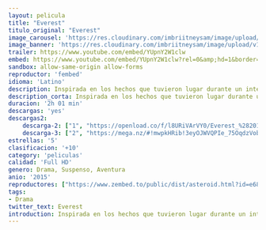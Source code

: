 ```yaml
---
layout: pelicula
title: "Everest"
titulo_original: "Everest"
image_carousel: 'https://res.cloudinary.com/imbriitneysam/image/upload/v1545355284/everest-poster-min.jpg'
image_banner: 'https://res.cloudinary.com/imbriitneysam/image/upload/v1545355284/everest-banner-min.jpg'
trailer: https://www.youtube.com/embed/YUpnY2W1clw
embed: https://www.youtube.com/embed/YUpnY2W1clw?rel=0&amp;hd=1&border=0&wmode=opaque&enablejsapi=1&modestbranding=1&controls=1&showinfo=1
sandbox: allow-same-origin allow-forms
reproductor: 'fembed'
idioma: 'Latino'
description: Inspirada en los hechos que tuvieron lugar durante un intento por alcanzar el pico más alto del mundo, narra las peripecias de dos expediciones que se enfrentan a la peor tormenta de nieve conocida. En un desesperado esfuerzo por sobrevivir, el temple de los alpinistas se ve puesto a prueba al tener que enfrentarse a la furia desatada de los elementos y a obstáculos casi insuperables.
description_corta: Inspirada en los hechos que tuvieron lugar durante un intento por alcanzar el pico más alto del mundo, narra las peripecias de dos expediciones que se enfrentan a la peor tormenta de nieve conocida. En un desesperado ...
duracion: '2h 01 min'
descargas: 'yes'
descargas2:
    descarga-2: ["1", "https://openload.co/f/l8URiVArVY0/Everest_%282015%29.MP4.mp4", "https://www.google.com/s2/favicons?domain=www.rapidvideo.com","RapidVideo","https://res.cloudinary.com/imbriitneysam/image/upload/v1541473684/mexico.png", "Latino", "Full HD"]
    descarga-3: ["2", "https://mega.nz/#!mwpkHRib!3eyOJWVQPIe_75OqdzVob-eQD0VseEuXIDg02j5225c", "https://www.google.com/s2/favicons?domain=mega.nz","Mega","https://res.cloudinary.com/imbriitneysam/image/upload/v1541473684/mexico.png", "Latino", "Full HD"]
estrellas: '5'
clasificacion: '+10'
category: 'peliculas'
calidad: 'Full HD'
genero: Drama, Suspenso, Aventura
anio: '2015'
reproductores: ["https://www.zembed.to/public/dist/asteroid.html?id=e684badcee22619b47ad934f1f18aa58&title=Everest"]
tags:
- Drama
twitter_text: Everest
introduction: Inspirada en los hechos que tuvieron lugar durante un intento por alcanzar el pico más alto del mundo, narra las peripecias de dos expediciones que se enfrentan a la peor tormenta de nieve conocida. En un desesperado ...
---
```



 







